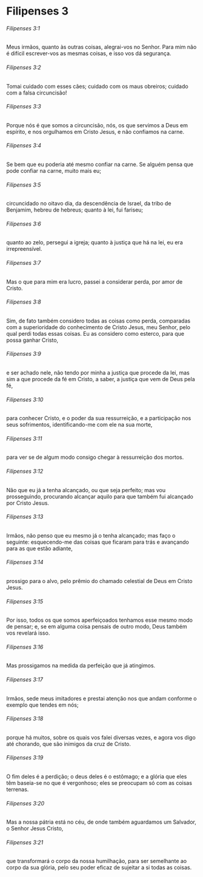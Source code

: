 # Filipenses 3

###### Filipenses 3:1

Meus irmãos, quanto às outras coisas, alegrai-vos no Senhor. Para mim não é difícil escrever-vos as mesmas coisas, e isso vos dá segurança.

###### Filipenses 3:2

Tomai cuidado com esses cães; cuidado com os maus obreiros; cuidado com a falsa circuncisão!

###### Filipenses 3:3

Porque nós é que somos a circuncisão, nós, os que servimos a Deus em espírito, e nos orgulhamos em Cristo Jesus, e não confiamos na carne.

###### Filipenses 3:4

Se bem que eu poderia até mesmo confiar na carne. Se alguém pensa que pode confiar na carne, muito mais eu;

###### Filipenses 3:5

circuncidado no oitavo dia, da descendência de Israel, da tribo de Benjamim, hebreu de hebreus; quanto à lei, fui fariseu;

###### Filipenses 3:6

quanto ao zelo, persegui a igreja; quanto à justiça que há na lei, eu era irrepreensível.

###### Filipenses 3:7

Mas o que para mim era lucro, passei a considerar perda, por amor de Cristo.

###### Filipenses 3:8

Sim, de fato também considero todas as coisas como perda, comparadas com a superioridade do conhecimento de Cristo Jesus, meu Senhor, pelo qual perdi todas essas coisas. Eu as considero como esterco, para que possa ganhar Cristo,

###### Filipenses 3:9

e ser achado nele, não tendo por minha a justiça que procede da lei, mas sim a que procede da fé em Cristo, a saber, a justiça que vem de Deus pela fé,

###### Filipenses 3:10

para conhecer Cristo, e o poder da sua ressurreição, e a participação nos seus sofrimentos, identificando-me com ele na sua morte,

###### Filipenses 3:11

para ver se de algum modo consigo chegar à ressurreição dos mortos.

###### Filipenses 3:12

Não que eu já a tenha alcançado, ou que seja perfeito; mas vou prosseguindo, procurando alcançar aquilo para que também fui alcançado por Cristo Jesus.

###### Filipenses 3:13

Irmãos, não penso que eu mesmo já o tenha alcançado; mas faço o seguinte: esquecendo-me das coisas que ficaram para trás e avançando para as que estão adiante,

###### Filipenses 3:14

prossigo para o alvo, pelo prêmio do chamado celestial de Deus em Cristo Jesus.

###### Filipenses 3:15

Por isso, todos os que somos aperfeiçoados tenhamos esse mesmo modo de pensar; e, se em alguma coisa pensais de outro modo, Deus também vos revelará isso.

###### Filipenses 3:16

Mas prossigamos na medida da perfeição que já atingimos.

###### Filipenses 3:17

Irmãos, sede meus imitadores e prestai atenção nos que andam conforme o exemplo que tendes em nós;

###### Filipenses 3:18

porque há muitos, sobre os quais vos falei diversas vezes, e agora vos digo até chorando, que são inimigos da cruz de Cristo.

###### Filipenses 3:19

O fim deles é a perdição; o deus deles é o estômago; e a glória que eles têm baseia-se no que é vergonhoso; eles se preocupam só com as coisas terrenas.

###### Filipenses 3:20

Mas a nossa pátria está no céu, de onde também aguardamos um Salvador, o Senhor Jesus Cristo,

###### Filipenses 3:21

que transformará o corpo da nossa humilhação, para ser semelhante ao corpo da sua glória, pelo seu poder eficaz de sujeitar a si todas as coisas.

